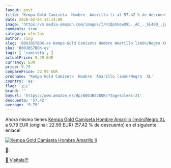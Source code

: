 ```yaml
---
layout: post
title: 'Kempa Gold Camiseta  Hombre  Amarillo li al 57.42 % de descuento'
date: 2020-02-04 14:14:09
image: 'https://m.media-amazon.com/images/I/41QpSVowU9L._AC_._SL400_.jpg'
comments: true
category: ofertas
author: ring
slug: 'B00JBS7BOK-es Kempa Gold Camiseta Hombre Amarillo limón/Negro XL'
sku: 'B00JBS7BOK-es'
tags: [ 'camiseta', ]
actualPrice: 9.79 EUR
currency: EUR
price: 9.79
comparePrice: 22.99 EUR
prodname: 'Kempa Gold Camiseta  Hombre  Amarillo limón/Negro  XL'
country: 'es'
flag: '🇪🇸'
brand: ''
buyurl: 'https://www.amazon.es/dp/B00JBS7BOK/?tag=tolees-21'
descuento: '57.42'
average: '9.79'
---
```


Ahora mismo tienes [Kempa Gold Camiseta  Hombre  Amarillo limón/Negro  XL](https://www.amazon.es/dp/B00JBS7BOK/?tag=tolees-21) a 9.79 EUR (original: 22.99 EUR) (57.42 %  de descuento) en el siguiente enlace!

[![Kempa Gold Camiseta  Hombre  Amarillo li](https://m.media-amazon.com/images/I/41QpSVowU9L._AC_._SL400_.jpg)](https://www.amazon.es/dp/B00JBS7BOK/?tag=tolees-21)

🔎:


[🛒 Visítala!!!](https://www.amazon.es/dp/B00JBS7BOK/?tag=tolees-21)
